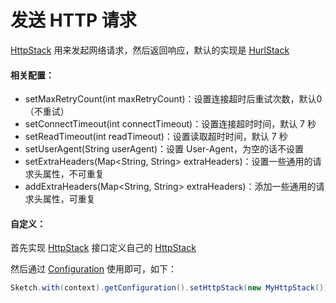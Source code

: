 # 发送 HTTP 请求

[HttpStack] 用来发起网络请求，然后返回响应，默认的实现是 [HurlStack]

#### 相关配置：
* setMaxRetryCount(int maxRetryCount)：设置连接超时后重试次数，默认0（不重试）
* setConnectTimeout(int connectTimeout)：设置连接超时时间，默认 7 秒
* setReadTimeout(int readTimeout)：设置读取超时时间，默认 7 秒
* setUserAgent(String userAgent)：设置 User-Agent，为空的话不设置
* setExtraHeaders(Map<String, String> extraHeaders)：设置一些通用的请求头属性，不可重复
* addExtraHeaders(Map<String, String> extraHeaders)：添加一些通用的请求头属性，可重复


#### 自定义：

首先实现 [HttpStack] 接口定义自己的 [HttpStack]

然后通过 [Configuration] 使用即可，如下：

```java
Sketch.with(context).getConfiguration().setHttpStack(new MyHttpStack());
```

[HttpStack]: ../../sketch/src/main/java/me/xiaopan/sketch/http/HttpStack.java
[HurlStack]: ../../sketch/src/main/java/me/xiaopan/sketch/http/HurlStack.java
[Configuration]: ../../sketch/src/main/java/me/xiaopan/sketch/Configuration.java